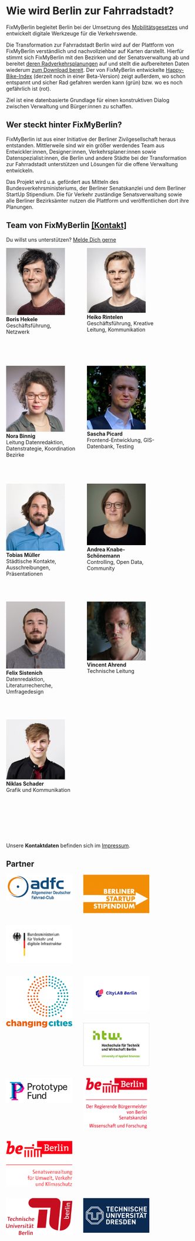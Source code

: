 # Wie wird Berlin zur Fahrradstadt?

FixMyBerlin begleitet Berlin bei der Umsetzung des [Mobilitätsgesetzes](https://www.berlin.de/senuvk/verkehr/mobilitaetsgesetz/ 'Mobilitätsgesetzes') und entwickelt digitale Werkzeuge für die Verkehrswende.

Die Transformation zur Fahrradstadt Berlin wird auf der Plattform von FixMyBerlin verständlich und nachvollziehbar auf Karten darstellt. Hierfür stimmt sich FixMyBerlin mit den Bezirken und der Senatsverwaltung ab und bereitet [deren Radverkehrsplanungen](/zustand 'Karte mit Planungen') auf und stellt die aufbereiteten Daten wiederum [zum Download bereit](/api 'API von FixMyBerlin'). Der von FixMyBerlin entwickelte [Happy-Bike-Index](/zustand 'Karte zum Happy-Bike-Index') (derzeit noch in einer Beta-Version) zeigt außerdem, wo schon entspannt und sicher Rad gefahren werden kann (grün) bzw. wo es noch gefährlich ist (rot).

Ziel ist eine datenbasierte Grundlage für einen konstruktiven Dialog zwischen Verwaltung und Bürger:innen zu schaffen.

## Wer steckt hinter FixMyBerlin?

FixMyBerlin ist aus einer Initiative der Berliner Zivilgesellschaft heraus entstanden. Mittlerweile sind wir ein größer werdendes Team aus Entwickler:innen, Designer:innen, Verkehrsplaner:innen sowie Datenspezialist:innen, die Berlin und andere Städte bei der Transformation zur Fahrradstadt unterstützen und Lösungen für die offene Verwaltung entwickeln.

Das Projekt wird u.a. gefördert aus Mitteln des Bundesverkehrsministeriums, der Berliner Senatskanzlei und dem Berliner StartUp Stipendium. Die für Verkehr zuständige Senatsverwaltung sowie alle Berliner Bezirksämter nutzen die Plattform und veröffentlichen dort ihre Planungen.

## Team von FixMyBerlin [[Kontakt]](/impressum)

Du willst uns unterstützen? [Melde Dich gerne](/jobs)

<div class="teamportrait">
  <img src="/src/images/team/FixMyBerlin_Boris Hekele.png" alt="Boris Hekele" title="Boris Hekele" style="width: 160px" /><br />
  <strong>Boris Hekele</strong><br />
  Geschäftsführung, Netzwerk
</div>
<div class="teamportrait">
  <img src="/src/images/team/HeikoRintelen_hell.jpg" alt="Heiko Rintelen" title="Heiko Rintelen" style="width: 160px" /><br />
  <strong>Heiko Rintelen</strong><br />
  Geschäftsführung, Kreative Leitung, Kommunikation
</div>
<div class="teamportrait">
  <img src="/src/images/team/FixMyBerlin_NoraBinnig.jpg" alt="Nora Binnig" title="Nora Binnig" style="width: 160px" /><br />
  <strong>Nora Binnig</strong><br />
  Leitung Datenredaktion, Datenstrategie, Koordination Bezirke
</div>
<div class="teamportrait">
  <img src="/src/images/team/sascha_picard.jpg" alt="Sascha Picard" title="Sascha Picard" style="width: 160px" /><br />
  <strong>Sascha Picard</strong><br />
  Frontend-Entwicklung, GIS-Datenbank, Testing
</div>
<div class="teamportrait">
  <img src="/src/images/team/Tobi-350x400.jpg" alt="Tobias Müller" title="Tobias Müller" style="width: 160px" /><br />
  <strong>Tobias Müller</strong><br />
  Städtische Kontakte, Ausschreibungen, Präsentationen
</div>
<div class="teamportrait">
  <img src="/src/images/team/Andrea.png" alt="Andrea Knabe-Schönemann" title="Andrea Knabe-Schönemann" style="width: 160px" /><br />
  <strong>Andrea Knabe-Schönemann</strong><br />
  Controlling, Open Data, Community
</div>
<div class="teamportrait">
  <img src="/src/images/team/Felix_350x400.jpg" alt="Felix Sistenich" title="Felix Sistenich" style="width: 160px" /><br />
  <strong>Felix Sistenich</strong><br />
  Datenredaktion, Literaturrecherche, Umfragedesign
</div>
<div class="teamportrait">
  <img src="/src/images/team/VincentAhrend.png" alt="Vincent Ahrend" title="Vincent Ahrend" style="width: 160px" /><br />
  <strong>Vincent Ahrend</strong><br />
  Technische Leitung
</div>
<div class="teamportrait">
  <img src="/src/images/team/Niklas_Schader.jpg" alt="Niklas Schader" title="Niklas Schader" style="width: 160px" /><br />
  <strong>Niklas Schader</strong><br />
  Grafik und Kommunikation
</div>
<div style="clear: left;"></div>

Unsere **Kontaktdaten** befinden sich im [Impressum](/impressum 'Zum Impressum').

## Partner

<style type="text/css">
  .teamportrait {
    width: 190px;
    height: 290px;
    padding: 0 30px 30px 0;
    float: left;
  }
  .partner {
    width: 180px;
    padding: 0 30px 30px 0;
    float: left;
  }
</style>

<div class="partner">
  <a href="https://www.adfc.de/" target="_blank"><img src="/src/images/partner/adfc.png" /></a>
</div>
<div class="partner">
  <a href="https://entrepreneurship.htw-berlin.de/stipendium/berliner-startup-stipendium/" target="_blank"><img src="/src/images/partner/berlin-startup-stipendium.png" /></a>
</div>
<div class="partner">
  <a href="https://www.bmvi.de/" target="_blank"><img src="/src/images/partner/bmvi.png" /></a>
</div>
<br clear="both" />
<div class="partner">
  <a href="https://changing-cities.org/" target="_blank"><img src="/src/images/partner/changing-cities.png" /></a>
</div>
<div class="partner">
  <a href="https://www.citylab-berlin.org/" target="_blank"><img src="/src/images/partner/citylab-berlin.png" /></a>
</div>
<div class="partner">
  <a href="https://www.htw.de/" target="_blank"><img src="/src/images/partner/htw.jpg" /></a>
</div>
<br clear="both" />
<div class="partner">
  <a href="https://prototypefund.de/" target="_blank"><img src="/src/images/partner/prototype-fund.jpg" /></a>
</div>
<div class="partner">
  <a href="https://www.berlin.de/rbmskzl/" target="_blank"><img src="/src/images/partner/senatskanzlei-berlin.png" /></a>
</div>
<div class="partner">
  <a href="https://www.berlin.de/sen/uvk/" target="_blank"><img src="/src/images/partner/senat-verkehr-berlin.png" /></a>
</div>
<br clear="both" />
<div class="partner">
  <a href="https://www.tu-berlin.de/" target="_blank"><img src="/src/images/partner/tu-berlin.png" /></a>
</div>
<div class="partner">
  <a href="https://tu-dresden.de/" target="_blank"><img src="/src/images/partner/tu-dresden.png" /></a>
</div>
